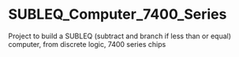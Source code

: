 SUBLEQ_Computer_7400_Series
===========================

Project to build a SUBLEQ (subtract and branch if less than or equal) computer, from discrete logic, 7400 series chips